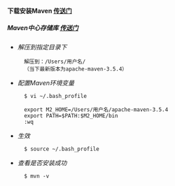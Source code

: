 #### 下载安装Maven [传送门](http://maven.apache.org/install.html)

##### Maven中心存储库 [传送门](http://search.maven.org)

* *解压到指定目录下*

        解压到：/Users/用户名/
        （当下最新版本为apache-maven-3.5.4）
* *配置Maven环境变量*

        $ vi ~/.bash_profile
        
        export M2_HOME=/Users/用户名/apache-maven-3.5.4
        export PATH=$PATH:$M2_HOME/bin
        :wq
* *生效*

        $ source ~/.bash_profile
* *查看是否安装成功*

        $ mvn -v